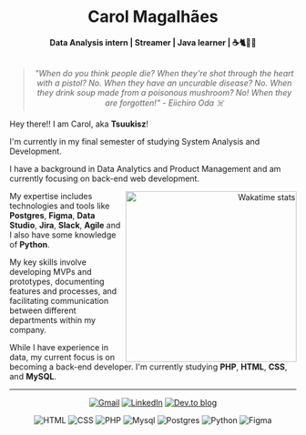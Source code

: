 <h1 align="center"> Carol Magalhães </h1>

    
<div align="center">
<b>Data Analysis intern | Streamer | Java learner | ☕🐈🏳️‍🌈</b>
<br>
<br>

<blockquote>
    <p><i>
        "When do you think people die? When they're shot through the heart with a pistol? No. When they have an uncurable disease? No. When they drink soup made from a poisonous mushroom? No! When they are forgotten!" - Eiichiro Oda ☠️
    </i></p>
</blockquote>
</div>


Hey there!! I am Carol, aka **Tsuukisz**!

I'm currently in my final semester of studying System Analysis and Development.

I have a background in Data Analytics and Product Management and am currently focusing on back-end web development.

<div>
    <div align="right" style="margin:auto">
        <a href="https://wakatime.com/@tsuukisz">
            <img width="300em" src="https://github-readme-stats.vercel.app/api/wakatime?username=tsuukisz&hide_border=false&theme=tokyonight&hide=markdown,html&hide_title=false&line_height=50&langs_count=5&v=2"
                 alt="Wakatime stats" align="right" />
        </a>
</div>

My expertise includes technologies and tools like **Postgres**, **Figma**, **Data Studio**, **Jira**, **Slack**, **Agile** and I also have some knowledge of **Python**.

My key skills involve developing MVPs and prototypes, documenting features and processes, and facilitating communication between different departments within my company.

While I have experience in data, my current focus is on becoming a back-end developer. I'm currently studying **PHP**, **HTML**, **CSS**, and **MySQL**.


</div>



---

<div align="center">
 
[![Gmail](https://img.shields.io/badge/Gmail-D14836?style=for-the-badge&logo=gmail&logoColor=white)](carolmagalhaes.lima@gmail.com)
[![LinkedIn](https://img.shields.io/badge/linkedin-%230077B5.svg?style=for-the-badge&logo=linkedin&logoColor=white)](https://www.linkedin.com/in/carolmagalhaeslima/)
[![Dev.to blog](https://img.shields.io/badge/dev.to-0A0A0A?style=for-the-badge&logo=dev.to&logoColor=white)](https://dev.to/tsuukisz)

</div>

<div align="center">
        <img alt="HTML" src="https://img.shields.io/badge/HTML5-E34F26?style=for-the-badge&logo=html5&logoColor=white">
        <img alt="CSS" src="https://img.shields.io/badge/CSS3-1572B6?style=for-the-badge&logo=css3&logoColor=white">
        <img alt="PHP" src="https://img.shields.io/badge/PHP-777BB4?style=for-the-badge&logo=php&logoColor=white">
        <img alt="Mysql" src="https://img.shields.io/badge/MySQL-005C84?style=for-the-badge&logo=mysql&logoColor=white">
        <img alt="Postgres" src="https://img.shields.io/badge/PostgreSQL-316192?style=for-the-badge&logo=postgresql&logoColor=white">
        <img alt="Python" src="https://img.shields.io/badge/Python-3776AB?style=for-the-badge&logo=python&logoColor=white">    
        <img alt="Figma" src="https://img.shields.io/badge/Figma-F24E1E?style=for-the-badge&logo=figma&logoColor=white">
</div>
